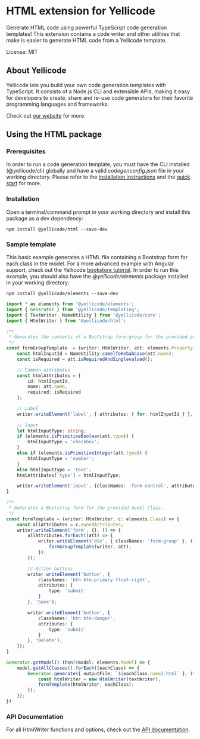 # HTML extension for Yellicode
Generate HTML code using powerful TypeScript code generation templates! This extension contains a code writer and other utilities that make is easier to generate HTML code from a Yellicode template.

License: MIT

## About Yellicode
Yellicode lets you build your own code generation templates with TypeScript. It consists of a Node.js CLI and extensible APIs, making it easy for developers to create, share and re-use code generators for their favorite programming languages and frameworks.

Check out [our website](https://www.yellicode.com) for more.

## Using the HTML package
### Prerequisites
In order to run a code generation template, you must have the CLI installed (@yellicode/cli) globally and have a valid *codegenconfig.json* file in your working directory. Please refer to the [installation instructions](https://www.yellicode.com/docs/installation) and the [quick start](https://www.yellicode.com/docs/quickstart) for more.

### Installation
Open a terminal/command prompt in your working directory and install this package as a dev dependency:

```
npm install @yellicode/html --save-dev
```

### Sample template
This basic example generates a HTML file containing a Bootstrap form for each class in the model. For a more advanced example with Angular support, check out
the Yellicode [bookstore tutorial](https://www.yellicode.com/docs/tutorial/bookstore). In order to run this example, you should also have the *@yellicode/elements* package installed in your working directory:

```
npm install @yellicode/elements --save-dev
```

```ts
import * as elements from '@yellicode/elements';
import { Generator } from '@yellicode/templating';
import { TextWriter, NameUtility } from '@yellicode/core';
import { HtmlWriter } from '@yellicode/html';

/**
 * Generates the contents of a Bootstrap form-group for the provided property. 
 */
const formGroupTemplate  = (writer: HtmlWriter, att: elements.Property) => {
    const htmlInputId = NameUtility.camelToKebabCase(att.name);     
    const isRequired = att.isRequiredAndSinglevalued();

    // Common attributes
    const htmlAttributes = {
        id: htmlInputId,
        name: att.name,
        required: isRequired
    };

    // Label 
    writer.writeElement('label', { attributes: { for: htmlInputId } }, att.name);
    
    // Input
    let htmlInputType: string;
    if (elements.isPrimitiveBoolean(att.type)) {
        htmlInputType = 'checkbox';
    }
    else if (elements.isPrimitiveInteger(att.type)) {
        htmlInputType = 'number';
    }
    else htmlInputType = 'text'; 
    htmlAttributes['type'] = htmlInputType;

    writer.writeElement('input', {classNames: 'form-control', attributes: htmlAttributes});
}

/**
 * Generates a Bootstrap form for the provided model Class. 
 */
const formTemplate = (writer: HtmlWriter, c: elements.Class) => {
    const allAttributes = c.ownedAttributes;    
    writer.writeElement('form', {}, () => { 
        allAttributes.forEach((att) => {
            writer.writeElement('div', { classNames: 'form-group' }, () => {
                formGroupTemplate(writer, att);
            });
        });

        // Action buttons
        writer.writeElement('button', {
            classNames: 'btn btn-primary float-right',
            attributes: {
                type: 'submit'
            }
        }, 'Save');

        writer.writeElement('button', {
            classNames: 'btn btn-danger',
            attributes: {
                type: 'submit'
            }
        }, 'Delete');
    });
}

Generator.getModel().then((model: elements.Model) => {
    model.getAllClasses().forEach((eachClass) => {
        Generator.generate({ outputFile: `${eachClass.name}.html` }, (textWriter: TextWriter) => {
            const htmlWriter = new HtmlWriter(textWriter);
            formTemplate(htmlWriter, eachClass);
        });
    });
})
```

### API Documentation
For all HtmlWriter functions and options, check out the [API documentation](https://github.com/yellicode/yellicode-html/blob/master/docs/api.md).